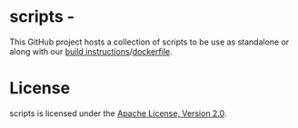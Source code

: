 # scripts -

This GitHub project hosts a collection of scripts to be use as standalone or along with our [build instructions](https://github.com/linux-on-ibm-z/docs/wiki)/[dockerfile](https://github.com/linux-on-ibm-z/dockerfile-examples).

# License

scripts is licensed under the [Apache License, Version 2.0](http://www.apache.org/licenses/LICENSE-2.0).
